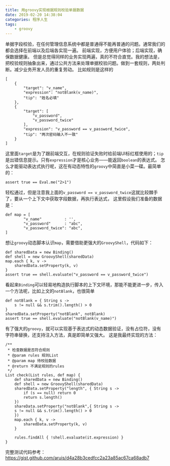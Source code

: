 ```yaml
---
title: 用groovy实现根据规则校验单据数据
date: 2019-02-20 14:38:04
categories: 程序人生
tags:
    - groovy
---
```

单据字段校验，在任何管理信息系统中都是普通得不能再普通的问题。通常我们的都会选择在前端以及后端各实现一遍。
前端实现，方便用户体验；后端实现，确保数据健康。
但是总觉得同样的业务实现两遍，真的不符合直觉。我的想法是，把校验规则抽象出来，通过公共方法来处理单据校验问题。做到一套规则，两处判断。减少业务开发人员的重复劳动。
比如规则是这样的
```
[
    {
        "target": "v_name",
        "expression": "notBlank(v_name)",
        "tip": "姓名必填"
    },
    {
        "target": [
            "v_password",
            "v_password_twice"
        ],
        "expression": "v_password == v_password_twice",
        "tip": "两次密码输入不一致"
    }
]
```
这里面`target`是为了跟前端交互，在规则验证失败时给前端UI标红框使用的；`tip`是出错信息提示。只有`expression`才是核心业务——能返回`boolean`的表达式。
怎么才能驱动表达式执行呢，这在有动态特性的`groovy`中简直是小菜一碟。最简单的：
```
assert true == Eval.me("2>1")
```
轻松通过，但是注意我上面的`v_password == v_password_twice`这就比较棘手了，要从一个上下文中获取字段数据，再执行表达式，
这里假设我们准备的数据是：
```
def map = [
        "v_name"          : '',
        "v_password"      : "abc",
        "v_password_twice": "abc",
]
```
想让`groovy`动态脚本认识`map`，需要借助更强大的`GroovyShell`，代码如下：
```
def sharedData = new Binding()
def shell = new GroovyShell(sharedData)
map.each { k, v ->
    sharedData.setProperty(k, v)
}
assert true == shell.evaluate("v_password == v_password_twice")
```
看起来`Binding`可以轻易地构造执行脚本的上下文环境，那能不能更进一步，传入一个方法呢，比如上文的`notBlank`，也很简单
```
def notBlank = { String s ->
    s != null && s.trim().length() > 0
}
sharedData.setProperty("notBlank", notBlank)
assert true == shell.evaluate("notBlank(v_name)")
```
有了强大的`groovy`，就可以实现基于表达式的动态数据验证，没有占位符，没有字符串替换，还支持注入方法，真是即简单又强大。
这是我最终实现的方法：
```
/**
 * 检查数据是否符合规则
 * @param rules 规则List
 * @param map 待校验数据
 * @return 不满足规则的rules
 */
List check(List rules, def map) {
    def sharedData = new Binding()
    def shell = new GroovyShell(sharedData)
    sharedData.setProperty("length", { String s ->
        if (s == null) return 0
        return s.length()
    })
    shareData.setProperty("notBlank",{ String s ->
    s != null && s.trim().length() > 0
    })
    map.each { k, v ->
        sharedData.setProperty(k, v)
    }

    rules.findAll { !shell.evaluate(it.expression) }
}
```
完整测试代码参考：https://gist.github.com/aruis/d4a28b3cedfcc2a23a85ac67ca68adb7
